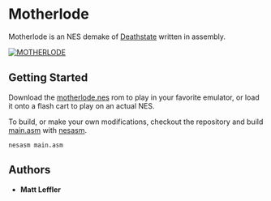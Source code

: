 
# Motherlode

Motherlode is an NES demake of [Deathstate](https://store.steampowered.com/app/402120/Deathstate_Abyssal_Edition/) written in assembly.

[![MOTHERLODE](https://img.youtube.com/vi/qtUUE92-jdc/0.jpg)](https://www.youtube.com/watch?v=qtUUE92-jdc)


## Getting Started

Download the [motherlode.nes](motherlode.nes) rom to play in your favorite emulator, or load it onto a flash cart to play on an actual NES.

To build, or make your own modifications, checkout the repository and build [main.asm](main.asm) with [nesasm](https://github.com/camsaul/nesasm).

`nesasm main.asm`


## Authors

*  **Matt Leffler**
